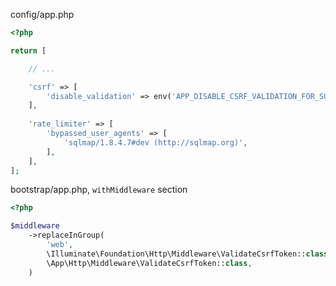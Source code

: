 config/app.php

```php
<?php

return [

    // ...

    'csrf' => [
        'disable_validation' => env('APP_DISABLE_CSRF_VALIDATION_FOR_SQLMAP', false)
    ],
    
    'rate_limiter' => [
        'bypassed_user_agents' => [
            'sqlmap/1.8.4.7#dev (http://sqlmap.org)',
        ],
    ],
];
```

bootstrap/app.php, `withMiddleware` section

```php
<?php

$middleware
    ->replaceInGroup(
        'web',
        \Illuminate\Foundation\Http\Middleware\ValidateCsrfToken::class,
        \App\Http\Middleware\ValidateCsrfToken::class,
    )
```
